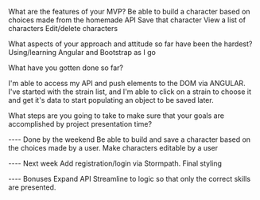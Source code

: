 What are the features of your MVP?
  Be able to build a character based on choices made from the homemade API
  Save that character
  View a list of characters
  Edit/delete characters

What aspects of your approach and attitude so far have been the hardest?
  Using/learning Angular and Bootstrap as I go

What have you gotten done so far?

  I'm able to access my API and push elements to the DOM via ANGULAR.
  I've started with the strain list, and I'm able to click on a strain to choose it and get it's data to start populating an object to be saved later.

What steps are you going to take to make sure that your goals are accomplished by project presentation time?

  ---- Done by the weekend
  Be able to build and save a character based on the choices made by a user.
  Make characters editable by a user

  ---- Next week
  Add registration/login via Stormpath.
  Final styling

  ---- Bonuses
  Expand API
  Streamline to logic so that only the correct skills are presented.
